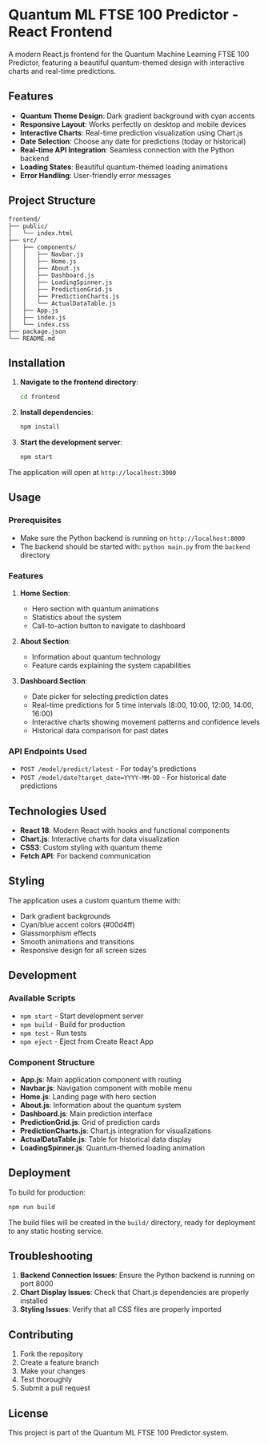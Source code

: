 # Quantum ML FTSE 100 Predictor - React Frontend

A modern React.js frontend for the Quantum Machine Learning FTSE 100 Predictor, featuring a beautiful quantum-themed design with interactive charts and real-time predictions.

## Features

- **Quantum Theme Design**: Dark gradient background with cyan accents
- **Responsive Layout**: Works perfectly on desktop and mobile devices
- **Interactive Charts**: Real-time prediction visualization using Chart.js
- **Date Selection**: Choose any date for predictions (today or historical)
- **Real-time API Integration**: Seamless connection with the Python backend
- **Loading States**: Beautiful quantum-themed loading animations
- **Error Handling**: User-friendly error messages

## Project Structure

```
frontend/
├── public/
│   └── index.html
├── src/
│   ├── components/
│   │   ├── Navbar.js
│   │   ├── Home.js
│   │   ├── About.js
│   │   ├── Dashboard.js
│   │   ├── LoadingSpinner.js
│   │   ├── PredictionGrid.js
│   │   ├── PredictionCharts.js
│   │   └── ActualDataTable.js
│   ├── App.js
│   ├── index.js
│   └── index.css
├── package.json
└── README.md
```

## Installation

1. **Navigate to the frontend directory**:
   ```bash
   cd frontend
   ```

2. **Install dependencies**:
   ```bash
   npm install
   ```

3. **Start the development server**:
   ```bash
   npm start
   ```

The application will open at `http://localhost:3000`

## Usage

### Prerequisites
- Make sure the Python backend is running on `http://localhost:8000`
- The backend should be started with: `python main.py` from the `backend` directory

### Features

1. **Home Section**: 
   - Hero section with quantum animations
   - Statistics about the system
   - Call-to-action button to navigate to dashboard

2. **About Section**:
   - Information about quantum technology
   - Feature cards explaining the system capabilities

3. **Dashboard Section**:
   - Date picker for selecting prediction dates
   - Real-time predictions for 5 time intervals (8:00, 10:00, 12:00, 14:00, 16:00)
   - Interactive charts showing movement patterns and confidence levels
   - Historical data comparison for past dates

### API Endpoints Used

- `POST /model/predict/latest` - For today's predictions
- `POST /model/date?target_date=YYYY-MM-DD` - For historical date predictions

## Technologies Used

- **React 18**: Modern React with hooks and functional components
- **Chart.js**: Interactive charts for data visualization
- **CSS3**: Custom styling with quantum theme
- **Fetch API**: For backend communication

## Styling

The application uses a custom quantum theme with:
- Dark gradient backgrounds
- Cyan/blue accent colors (#00d4ff)
- Glassmorphism effects
- Smooth animations and transitions
- Responsive design for all screen sizes

## Development

### Available Scripts

- `npm start` - Start development server
- `npm build` - Build for production
- `npm test` - Run tests
- `npm eject` - Eject from Create React App

### Component Structure

- **App.js**: Main application component with routing
- **Navbar.js**: Navigation component with mobile menu
- **Home.js**: Landing page with hero section
- **About.js**: Information about the quantum system
- **Dashboard.js**: Main prediction interface
- **PredictionGrid.js**: Grid of prediction cards
- **PredictionCharts.js**: Chart.js integration for visualizations
- **ActualDataTable.js**: Table for historical data display
- **LoadingSpinner.js**: Quantum-themed loading animation

## Deployment

To build for production:

```bash
npm run build
```

The build files will be created in the `build/` directory, ready for deployment to any static hosting service.

## Troubleshooting

1. **Backend Connection Issues**: Ensure the Python backend is running on port 8000
2. **Chart Display Issues**: Check that Chart.js dependencies are properly installed
3. **Styling Issues**: Verify that all CSS files are properly imported

## Contributing

1. Fork the repository
2. Create a feature branch
3. Make your changes
4. Test thoroughly
5. Submit a pull request

## License

This project is part of the Quantum ML FTSE 100 Predictor system.
